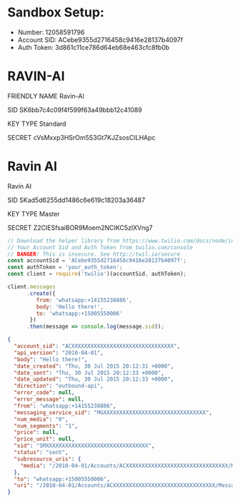 # Sandbox Setup: 

- Number: 
12058591796
- Account SID: ACebe9355d2716458c9416e28137b4097f
- Auth Token: 3d861c11ce786d64eb68e463cfc8fb0b




# RAVIN-AI

FRIENDLY NAME
Ravin-AI

SID
SK6bb7c4c09f4f599f63a49bbb12c41089

KEY TYPE
Standard

SECRET
cVsMxxp3HSrOm5S3Gt7KJZsosCILHApc


# Ravin AI

Ravin AI

SID
SKad5d6255dd1486c6e619c18203a36487

KEY TYPE
Master

SECRET
Z2CIESfsaiBOR9Moem2NCIKC5zlXVng7

```javascript
// Download the helper library from https://www.twilio.com/docs/node/install
// Your Account Sid and Auth Token from twilio.com/console
// DANGER! This is insecure. See http://twil.io/secure
const accountSid = 'ACebe9355d2716458c9416e28137b4097f';
const authToken = 'your_auth_token';
const client = require('twilio')(accountSid, authToken);

client.messages
      .create({
         from: 'whatsapp:+14155238886',
         body: 'Hello there!',
         to: 'whatsapp:+15005550006'
       })
      .then(message => console.log(message.sid));
```

```json
{
  "account_sid": "ACXXXXXXXXXXXXXXXXXXXXXXXXXXXXXXXX",
  "api_version": "2010-04-01",
  "body": "Hello there!",
  "date_created": "Thu, 30 Jul 2015 20:12:31 +0000",
  "date_sent": "Thu, 30 Jul 2015 20:12:33 +0000",
  "date_updated": "Thu, 30 Jul 2015 20:12:33 +0000",
  "direction": "outbound-api",
  "error_code": null,
  "error_message": null,
  "from": "whatsapp:+14155238886",
  "messaging_service_sid": "MGXXXXXXXXXXXXXXXXXXXXXXXXXXXXXXXX",
  "num_media": "0",
  "num_segments": "1",
  "price": null,
  "price_unit": null,
  "sid": "SMXXXXXXXXXXXXXXXXXXXXXXXXXXXXXXXX",
  "status": "sent",
  "subresource_uris": {
    "media": "/2010-04-01/Accounts/ACXXXXXXXXXXXXXXXXXXXXXXXXXXXXXXXX/Messages/SMXXXXXXXXXXXXXXXXXXXXXXXXXXXXXXXX/Media.json"
  },
  "to": "whatsapp:+15005550006",
  "uri": "/2010-04-01/Accounts/ACXXXXXXXXXXXXXXXXXXXXXXXXXXXXXXXX/Messages/SMXXXXXXXXXXXXXXXXXXXXXXXXXXXXXXXX.json"
}
```

```javascript 1.8

```

```javascript 1.8

```

```javascript 1.8

```
